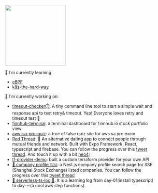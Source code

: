 
 <img src="https://media1.giphy.com/media/0dv7ntbmS8tj4aPT15/giphy.gif" width=200  />

🌱 I’m currently learning:

- [eBPF](https://ebpf.io/)
- [k8s-the-hard-way](https://github.com/kelseyhightower/kubernetes-the-hard-way)

🔭 I’m currently working on:

- [timeout-checker⏱️](https://github.com/applegreengrape/timeout-checker): A tiny command line tool to start a simple wait and response api to test retry& timeout. Yep! Everyone loves retry and timeout test 🤠
- [finnhub-terminal](https://github.com/applegreengrape/finnhub-terminal): a terminal dashboard for finnhub.io stock portfolio view
- [aws-sa-pro-quiz](https://github.com/applegreengrape/aws-prep-true-or-false): a true of false quiz site for aws sa pro exam
- [Red Thread](https://www.notion.so/Red-Thread-fb0df3976778418eb7289b8207f906d3): 📿 An alternative dating app to connect people through mutual friends and network. Built with Expo Framework, React, typescript and firebase. You can follow the progress over this [tweet thread](https://twitter.com/applegreengrap2/status/1379542311726628872). And touch it up with a bit [neo4j](https://twitter.com/applegreengrap2/status/1390060511367155716)
- [tf-provider-demo](https://github.com/applegreengrape/tf-provider-demo): built a custom terraform provider for your own API
- [📇 company profile 🇨🇳](https://github.com/applegreengrape/bizInfo): a Nest.js company profile search page for SSE (Shanghai Stock Exchange) listed companies. You can follow the progress over this [tweet thread](https://twitter.com/applegreengrap2/status/1355233872896778242?s=20)
- [🌵 serverless-ts-log 🚀](https://github.com/applegreengrape/serverless-ts-log). It is a learning log from day-01(install typescript) to day-♾️(a cool aws step functions).

<!--
[![github stats](https://github-readme-stats.vercel.app/api?username=applegreengrape&show_icons=true&theme=radical)](https://github.com/anuraghazra/github-readme-stats)

<!--
**applegreengrape/applegreengrape** is a ✨ _special_ ✨ repository because its `README.md` (this file) appears on your GitHub profile.
Here are some ideas to get you started:

- 🔭 I’m currently working on ...
- 🌱 I’m currently learning ...
- 👯 I’m looking to collaborate on ...
- 🤔 I’m looking for help with ...
- 💬 Ask me about ...
- 📫 How to reach me: ...
- 😄 Pronouns: ...
- ⚡ Fun fact: ...
-->
